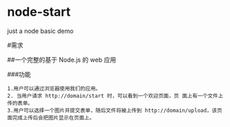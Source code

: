 # node-start
just a node basic demo


#需求

##一个完整的基于 Node.js 的 web 应用

###功能

	1.用户可以通过浏览器使用我们的应用。    2. 当用户请求 http://domain/start 时，可以看到一个欢迎页面，页 面上有一个文件上传的表单。	3.用户可以选择一个图片并提交表单，随后文件将被上传到 http://domain/upload，该页面完成上传后会把图片显示在页面上。
	
